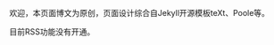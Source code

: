 ﻿---
layout: page
titles:
  en: About
  zh: 关于
  zh-Hans: 关于
  zh-Hant: 關於
key: page-about
---

欢迎，本页面博文为原创，页面设计综合自Jekyll开源模板teXt、Poole等。

目前RSS功能没有开通。

